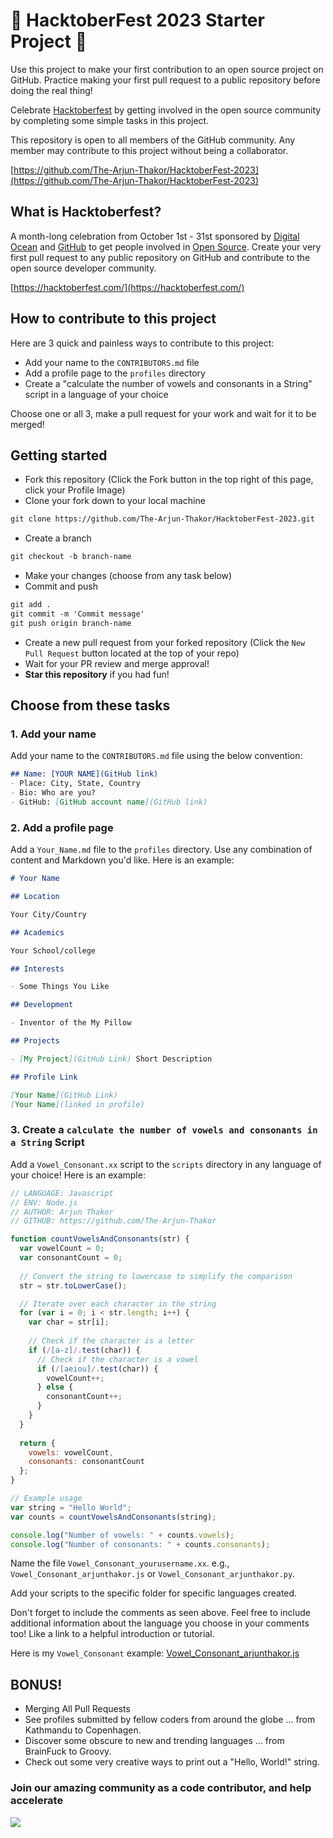 # 🌱 HacktoberFest 2023 Starter Project 🌱
 
Use this project to make your first contribution to an open source project on GitHub. Practice making your first pull request to a public repository before doing the real thing!

Celebrate [Hacktoberfest](https://hacktoberfest.digitalocean.com/) by getting involved in the open source community by completing some simple tasks in this project.

This repository is open to all members of the GitHub community. Any member may contribute to this project without being a collaborator.

[https://github.com/The-Arjun-Thakor/HacktoberFest-2023](https://github.com/The-Arjun-Thakor/HacktoberFest-2023)

## What is Hacktoberfest?
A month-long celebration from October 1st - 31st sponsored by [Digital Ocean](https://hacktoberfest.com/) and [GitHub](https://dev.to/this-is-learning/hacktoberfest-2023-is-almost-there-get-ready-4ifb) to get people involved in [Open Source](https://github.com/open-source). Create your very first pull request to any public repository on GitHub and contribute to the open source developer community.

[https://hacktoberfest.com/](https://hacktoberfest.com/)

## How to contribute to this project
Here are 3 quick and painless ways to contribute to this project:

* Add your name to the `CONTRIBUTORS.md` file
* Add a profile page to the `profiles` directory
* Create a "calculate the number of vowels and consonants in a String" script in a language of your choice

Choose one or all 3, make a pull request for your work and wait for it to be merged!

## Getting started
* Fork this repository (Click the Fork button in the top right of this page, click your Profile Image)
* Clone your fork down to your local machine

```markdown
git clone https://github.com/The-Arjun-Thakor/HacktoberFest-2023.git
```

* Create a branch

```markdown
git checkout -b branch-name
```

* Make your changes (choose from any task below)
* Commit and push

```markdown
git add .
git commit -m 'Commit message'
git push origin branch-name
```

* Create a new pull request from your forked repository (Click the `New Pull Request` button located at the top of your repo)
* Wait for your PR review and merge approval!
* __Star this repository__ if you had fun!

## Choose from these tasks
### 1. Add your name
Add your name to the `CONTRIBUTORS.md` file using the below convention:

```markdown
## Name: [YOUR NAME](GitHub link)
- Place: City, State, Country
- Bio: Who are you?
- GitHub: [GitHub account name](GitHub link)
```

### 2. Add a profile page
Add a `Your_Name.md` file to the `profiles` directory. Use any combination of content and Markdown you'd like. Here is an example:

```markdown
# Your Name

## Location

Your City/Country

## Academics

Your School/college

## Interests

- Some Things You Like

## Development

- Inventor of the My Pillow

## Projects

- [My Project](GitHub Link) Short Description

## Profile Link

[Your Name](GitHub Link)
[Your Name](linked in profile)
```

### 3. Create a `calculate the number of vowels and consonants in a String` Script
Add a `Vowel_Consonant.xx` script to the `scripts` directory in any language of your choice! Here is an example:

```Javascript
// LANGUAGE: Javascript
// ENV: Node.js
// AUTHOR: Arjun Thakor
// GITHUB: https://github.com/The-Arjun-Thakor

function countVowelsAndConsonants(str) {
  var vowelCount = 0;
  var consonantCount = 0;
  
  // Convert the string to lowercase to simplify the comparison
  str = str.toLowerCase();

  // Iterate over each character in the string
  for (var i = 0; i < str.length; i++) {
    var char = str[i];
    
    // Check if the character is a letter
    if (/[a-z]/.test(char)) {
      // Check if the character is a vowel
      if (/[aeiou]/.test(char)) {
        vowelCount++;
      } else {
        consonantCount++;
      }
    }
  }
  
  return {
    vowels: vowelCount,
    consonants: consonantCount
  };
}

// Example usage
var string = "Hello World";
var counts = countVowelsAndConsonants(string);

console.log("Number of vowels: " + counts.vowels);
console.log("Number of consonants: " + counts.consonants);

```

Name the file `Vowel_Consonant_yourusername.xx`. e.g., `Vowel_Consonant_arjunthakor.js` or `Vowel_Consonant_arjunthakor.py`.

Add your scripts to the specific folder for specific languages created. 

Don't forget to include the comments as seen above. Feel free to include additional information about the language you choose in your comments too! Like a link to a helpful introduction or tutorial. 

Here is my `Vowel_Consonant` example: [Vowel_Consonant_arjunthakor.js](https://github.com/The-Arjun-Thakor/hacktoberFest-2023/scripts/Vowel_Consonant_arjunthakor.js)

## BONUS!
* Merging All Pull Requests
* See profiles submitted by fellow coders from around the globe ... from Kathmandu to Copenhagen.
* Discover some obscure to new and trending languages ... from BrainFuck to Groovy.
* Check out some very creative ways to print out a "Hello, World!" string.

### Join our amazing community as a code contributor, and help accelerate

<a href="https://github.com/The-Arjun-Thakor/HacktoberFest-2023/graphs/contributors">
  <img class="dark-light" src="https://contrib.rocks/image?repo=The-Arjun-Thakor/HacktoberFest-2023&anon=0&columns=25&max=100&r=true" />
</a>
